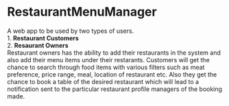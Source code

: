# RestaurantMenuManager
A web app to be used by two types of users.  
          1. **Restaurant Customers**   
          2. **Resaurant Owners**   
Restaurant owners has the ability to add their restaurants in the system and also add their menu items under their restarants. 
Customers will get the chance to search through food items with various filters such as meat preference, price range, meal, location of restaurant etc.
Also they get the chance to book a table of the desired restaurant which will lead to a notification sent to the particular restaurant profile managers of the booking made.
